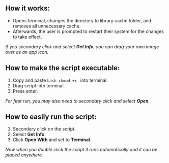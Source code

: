 ## How it works:

- Opens terminal, changes the directory to library cache folder, and removes all unnecessary cache.
- Afterwards, the user is prompted to restart their system for the changes to take effect.

<em>If you secondary click and select <strong>Get Info</strong>, you can drag your own image over as an app icon.</em>

## How to make the script executable:

1. Copy and paste `bash chmod +x ` into terminal.
2. Drag script into terminal.
3. Press enter.

<em>For first run, you may also need to secondary click and select <strong>Open</strong>.</em>


## How to easily run the script:

1. Secondary click on the script.
2. Select **Get Info**.
3. Click **Open With** and set to **Terminal**.

<em>Now when you double click the script it runs automatically and it can be placed anywhere.</em>
